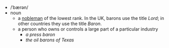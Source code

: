 - /ˈbærən/
- noun
	- a [nobleman](https://www.oxfordlearnersdictionaries.com/definition/english/nobleman) of the lowest rank. In the UK, barons use the title *Lord*; in other countries they use the title *Baron*.
	- a person who owns or controls a large part of a particular industry
		- *a press baron*
		- *the oil barons of Texas*